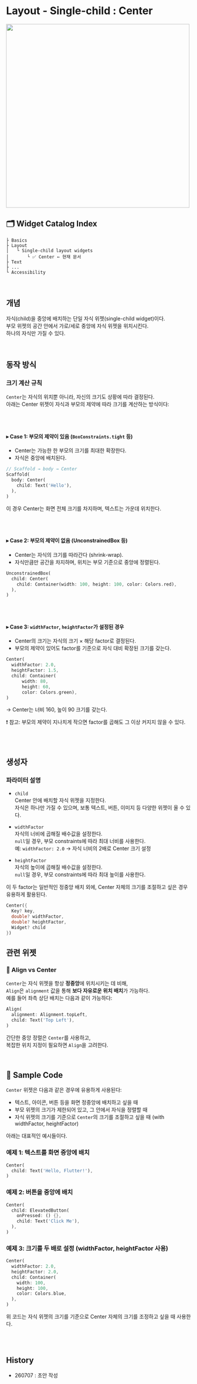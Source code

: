 # Layout - Single-child : Center

<img src="https://i.imgur.com/qlU9vYp.png" width="500" />


<br>

## 🗂️ Widget Catalog Index

```
├ Basics  
├ Layout  
│   └ Single-child layout widgets  
│       └ ✅ Center ← 현재 문서  
├ Text  
├ ...
└ Accessibility  
```

<br>

## 개념

자식(child)을 중앙에 배치하는 단일 자식 위젯(single-child widget)이다.  
부모 위젯의 공간 안에서 가로/세로 중앙에 자식 위젯을 위치시킨다.  
하나의 자식만 가질 수 있다.

<br>




## 동작 방식

### 크기 계산 규칙

`Center`는 자식의 위치뿐 아니라, 자신의 크기도 상황에 따라 결정된다.  
아래는 Center 위젯이 자식과 부모의 제약에 따라 크기를 계산하는 방식이다:

<br><br>

#### ▸ Case 1: 부모의 제약이 있음 (`BoxConstraints.tight` 등)
- Center는 가능한 한 부모의 크기를 최대한 확장한다.
- 자식은 중앙에 배치된다.

```dart
// Scaffold → body → Center
Scaffold(
  body: Center(
    child: Text('Hello'),
  ),
)
```

이 경우 Center는 화면 전체 크기를 차지하며, 텍스트는 가운데 위치한다.

<br><br>

#### ▸ Case 2: 부모의 제약이 없음 (UnconstrainedBox 등)
- Center는 자식의 크기를 따라간다 (shrink-wrap).
- 자식만큼만 공간을 차지하며, 위치는 부모 기준으로 중앙에 정렬된다.

```dart
UnconstrainedBox(
  child: Center(
    child: Container(width: 100, height: 100, color: Colors.red),
  ),
)
```

<br><br>

#### ▸ Case 3: `widthFactor`, `heightFactor`가 설정된 경우
- Center의 크기는 자식의 크기 × 해당 factor로 결정된다.
- 부모의 제약이 있어도 factor를 기준으로 자식 대비 확장된 크기를 갖는다.

```dart
Center(
  widthFactor: 2.0,
  heightFactor: 1.5,
  child: Container(
      width: 80, 
      height: 60, 
      color: Colors.green),
)
```

→ Center는 너비 160, 높이 90 크기를 갖는다.

❗ 참고: 부모의 제약이 지나치게 작으면 factor를 곱해도 그 이상 커지지 않을 수 있다.

<br><br>

## 생성자

### 파라미터 설명

- `child`  
  Center 안에 배치할 자식 위젯을 지정한다.  
  자식은 하나만 가질 수 있으며, 보통 텍스트, 버튼, 이미지 등 다양한 위젯이 올 수 있다.

- `widthFactor`  
  자식의 너비에 곱해질 배수값을 설정한다.  
  `null`일 경우, 부모 constraints에 따라 최대 너비를 사용한다.  
  예: `widthFactor: 2.0` → 자식 너비의 2배로 Center 크기 설정

- `heightFactor`  
  자식의 높이에 곱해질 배수값을 설정한다.  
  `null`일 경우, 부모 constraints에 따라 최대 높이를 사용한다.

이 두 factor는 일반적인 정중앙 배치 외에,
Center 자체의 크기를 조절하고 싶은 경우 유용하게 활용된다.

```dart
Center({
  Key? key,
  double? widthFactor,
  double? heightFactor,
  Widget? child
})

```

## 관련 위젯

### 🧩 Align vs Center

`Center`는 자식 위젯을 항상 **정중앙**에 위치시키는 데 비해,  
`Align`은 `alignment` 값을 통해 **보다 자유로운 위치 배치**가 가능하다.  
예를 들어 좌측 상단 배치는 다음과 같이 가능하다:

```dart
Align(
  alignment: Alignment.topLeft,
  child: Text('Top Left'),
)
```

간단한 중앙 정렬은 `Center`를 사용하고,  
복잡한 위치 지정이 필요하면 `Align`을 고려한다.

<br>



## 🧪 Sample Code

`Center` 위젯은 다음과 같은 경우에 유용하게 사용된다:

- 텍스트, 아이콘, 버튼 등을 화면 정중앙에 배치하고 싶을 때
- 부모 위젯의 크기가 제한되어 있고, 그 안에서 자식을 정렬할 때
- 자식 위젯의 크기를 기준으로 `Center`의 크기를 조절하고 싶을 때 (with widthFactor, heightFactor)

아래는 대표적인 예시들이다.

### 예제 1: 텍스트를 화면 중앙에 배치

```dart
Center(
  child: Text('Hello, Flutter!'),
)
```

### 예제 2: 버튼을 중앙에 배치

```dart
Center(
  child: ElevatedButton(
    onPressed: () {},
    child: Text('Click Me'),
  ),
)
```

### 예제 3: 크기를 두 배로 설정 (widthFactor, heightFactor 사용)

```dart
Center(
  widthFactor: 2.0,
  heightFactor: 2.0,
  child: Container(
    width: 100,
    height: 100,
    color: Colors.blue,
  ),
)
```

위 코드는 자식 위젯의 크기를 기준으로 Center 자체의 크기를 조정하고 싶을 때 사용한다.

<br><br>

## History
- 260707 : 초안 작성
